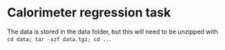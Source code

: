# Calorimeter regression task

The data is stored in the data folder, but this will need to be unzipped with ```cd data; tar -xzf data.tgz; cd ..```.